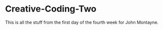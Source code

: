 # Creative-Coding-Two

This is all the stuff from the first day of the fourth week for John Montayne.
